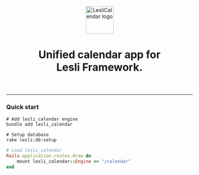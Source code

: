 <header align="center" class="lesli-markdown-header">
    <img width="75" class="engine-logo" alt="LesliCalendar logo" src="../app/assets/images/lesli_calendar/calendar-logo.svg" />
    <h1 align="center">
        Unified calendar app for<br />
        <span class="lesli-title-colored">Lesli Framework.</span>
    </h1>
</header>

<hr/>

### Quick start

```shell
# Add lesli_calendar engine
bundle add lesli_calendar
```

```shell
# Setup database
rake lesli:db:setup
```

```ruby
# Load lesli_calendar
Rails.application.routes.draw do
    mount lesli_calendar::Engine => "/calendar"
end
```
